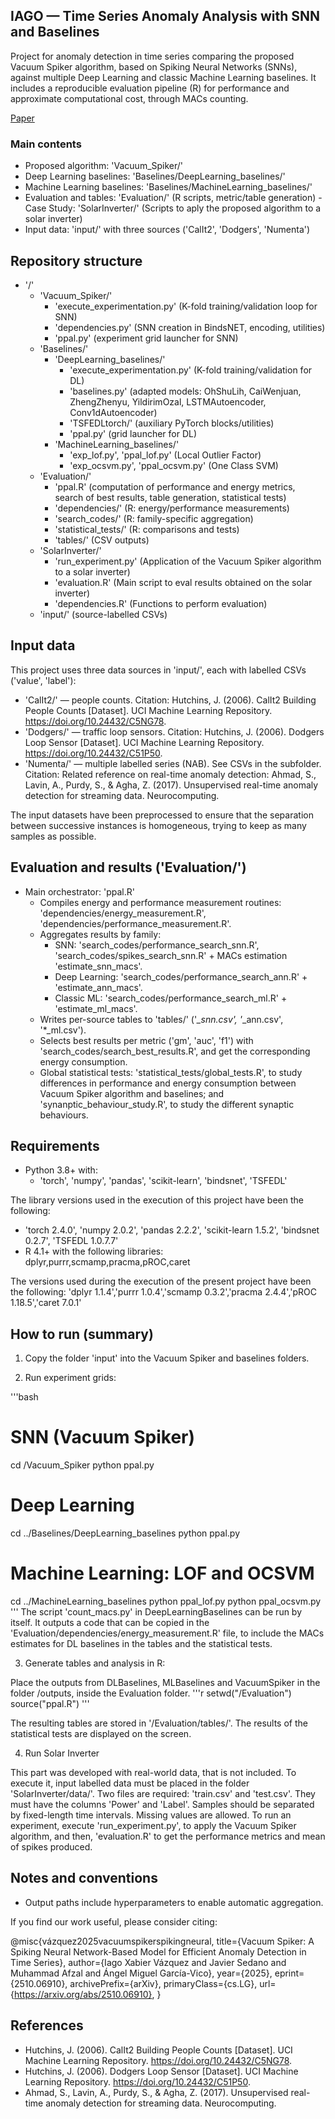 ## IAGO — Time Series Anomaly Analysis with SNN and Baselines

Project for anomaly detection in time series comparing the proposed Vacuum Spiker algorithm, based on Spiking Neural Networks (SNNs), against multiple Deep Learning and classic Machine Learning baselines. It includes a reproducible evaluation pipeline (R) for performance and approximate computational cost, through MACs counting.

[Paper](https://arxiv.org/abs/2510.06910)

### Main contents
- Proposed algorithm: 'Vacuum_Spiker/'
- Deep Learning baselines: 'Baselines/DeepLearning_baselines/'
- Machine Learning baselines: 'Baselines/MachineLearning_baselines/'
- Evaluation and tables: 'Evaluation/' (R scripts, metric/table generation)
-Case Study: 'SolarInverter/' (Scripts to aply the proposed algorithm to a solar inverter)
- Input data: 'input/' with three sources ('CalIt2', 'Dodgers', 'Numenta')

## Repository structure

- '/'
  - 'Vacuum_Spiker/'
    - 'execute_experimentation.py' (K-fold training/validation loop for SNN)
    - 'dependencies.py' (SNN creation in BindsNET, encoding, utilities)
    - 'ppal.py' (experiment grid launcher for SNN)
  - 'Baselines/'
    - 'DeepLearning_baselines/'
      - 'execute_experimentation.py' (K-fold training/validation for DL)
      - 'baselines.py' (adapted models: OhShuLih, CaiWenjuan, ZhengZhenyu, YildirimOzal, LSTMAutoencoder, Conv1dAutoencoder)
      - 'TSFEDLtorch/' (auxiliary PyTorch blocks/utilities)
      - 'ppal.py' (grid launcher for DL)
    - 'MachineLearning_baselines/'
      - 'exp_lof.py', 'ppal_lof.py' (Local Outlier Factor)
      - 'exp_ocsvm.py', 'ppal_ocsvm.py' (One Class SVM)
  - 'Evaluation/'
    - 'ppal.R' (computation of performance and energy metrics, search of best results, table generation, statistical tests)
    - 'dependencies/' (R: energy/performance measurements)
    - 'search_codes/' (R: family-specific aggregation)
    - 'statistical_tests/' (R: comparisons and tests)
    - 'tables/' (CSV outputs)
  - 'SolarInverter/'
    - 'run_experiment.py' (Application of the Vacuum Spiker algorithm to a solar inverter)
    - 'evaluation.R' (Main script to eval results obtained on the solar inverter)
    - 'dependencies.R' (Functions to perform evaluation)
  - 'input/' (source-labelled CSVs)

## Input data

This project uses three data sources in 'input/', each with labelled CSVs ('value', 'label'):

- 'CalIt2/' — people counts. Citation: Hutchins, J. (2006). CalIt2 Building People Counts [Dataset]. UCI Machine Learning Repository. https://doi.org/10.24432/C5NG78.
- 'Dodgers/' — traffic loop sensors. Citation: Hutchins, J. (2006). Dodgers Loop Sensor [Dataset]. UCI Machine Learning Repository. https://doi.org/10.24432/C51P50.
- 'Numenta/' — multiple labelled series (NAB). See CSVs in the subfolder. Citation: Related reference on real-time anomaly detection: Ahmad, S., Lavin, A., Purdy, S., & Agha, Z. (2017). Unsupervised real-time anomaly detection for streaming data. Neurocomputing.

The input datasets have been preprocessed to ensure that the separation between successive instances is homogeneous, trying to keep as many samples as possible.

## Evaluation and results ('Evaluation/')

- Main orchestrator: 'ppal.R'
  - Compiles energy and performance measurement routines: 'dependencies/energy_measurement.R', 'dependencies/performance_measurement.R'.
  - Aggregates results by family:
    - SNN: 'search_codes/performance_search_snn.R', 'search_codes/spikes_search_snn.R' + MACs estimation 'estimate_snn_macs'.
    - Deep Learning: 'search_codes/performance_search_ann.R' + 'estimate_ann_macs'.
    - Classic ML: 'search_codes/performance_search_ml.R' + 'estimate_ml_macs'.
  - Writes per-source tables to 'tables/' ('*_snn.csv', '*_ann.csv', '*_ml.csv').
  - Selects best results per metric ('gm', 'auc', 'f1') with 'search_codes/search_best_results.R', and get the corresponding energy consumption.
  - Global statistical tests: 'statistical_tests/global_tests.R', to study differences in performance and energy consumption between Vacuum Spiker algorithm and baselines; and 'synanptic_behaviour_study.R', to study the different synaptic behaviours.

## Requirements

- Python 3.8+ with:
  - 'torch', 'numpy', 'pandas', 'scikit-learn', 'bindsnet', 'TSFEDL'

The library versions used in the execution of this project have been the following:
  - 'torch 2.4.0', 'numpy 2.0.2', 'pandas 2.2.2', 'scikit-learn 1.5.2', 'bindsnet 0.2.7', 'TSFEDL 1.0.7.7'
- R 4.1+ with the following libraries:
dplyr,purrr,scmamp,pracma,pROC,caret

The versions used during the execution of the present project have been the following:
'dplyr 1.1.4','purrr 1.0.4','scmamp 0.3.2','pracma 2.4.4','pROC 1.18.5','caret 7.0.1'

## How to run (summary)

1) Copy the folder 'input' into the Vacuum Spiker and baselines folders.

2) Run experiment grids:

'''bash
# SNN (Vacuum Spiker)
cd /Vacuum_Spiker
python ppal.py

# Deep Learning
cd ../Baselines/DeepLearning_baselines
python ppal.py

# Machine Learning: LOF and OCSVM
cd ../MachineLearning_baselines
python ppal_lof.py
python ppal_ocsvm.py
'''
The script 'count_macs.py' in DeepLearningBaselines can be run by itself. It outputs a code that can be copied in the 'Evaluation/dependencies/energy_measurement.R' file, to include the MACs estimates for DL baselines in the tables and the statistical tests.

3) Generate tables and analysis in R:

Place the outputs from DLBaselines, MLBaselines and VacuumSpiker in the folder /outputs, inside the Evaluation folder.
'''r
setwd("/Evaluation")
source("ppal.R")
'''

The resulting tables are stored in '/Evaluation/tables/'. The results of the statistical tests are displayed on the screen.

4) Run Solar Inverter

This part was developed with real-world data, that is not included. To execute it, input labelled data must be placed in the folder 'SolarInverter/data/'. Two files are required: 'train.csv' and 'test.csv'. They must have the columns 'Power' and 'Label'. Samples should be separated by fixed-length time intervals. Missing values are allowed. To run an experiment, execute 'run_experiment.py', to apply the Vacuum Spiker algorithm, and then, 'evaluation.R' to get the performance metrics and mean of spikes produced.

## Notes and conventions

- Output paths include hyperparameters to enable automatic aggregation.

If you find our work useful, please consider citing:

@misc{vázquez2025vacuumspikerspikingneural,
      title={Vacuum Spiker: A Spiking Neural Network-Based Model for Efficient Anomaly Detection in Time Series}, 
      author={Iago Xabier Vázquez and Javier Sedano and Muhammad Afzal and Ángel Miguel García-Vico},
      year={2025},
      eprint={2510.06910},
      archivePrefix={arXiv},
      primaryClass={cs.LG},
      url={https://arxiv.org/abs/2510.06910}, 
}

## References

- Hutchins, J. (2006). CalIt2 Building People Counts [Dataset]. UCI Machine Learning Repository. https://doi.org/10.24432/C5NG78.
- Hutchins, J. (2006). Dodgers Loop Sensor [Dataset]. UCI Machine Learning Repository. https://doi.org/10.24432/C51P50.
- Ahmad, S., Lavin, A., Purdy, S., & Agha, Z. (2017). Unsupervised real-time anomaly detection for streaming data. Neurocomputing.
